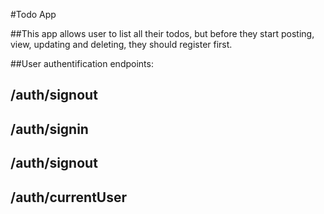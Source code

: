 #Todo App

##This app allows user to list all their todos, but before they start posting, view, updating and deleting, they should register first.

##User authentification endpoints:

## /auth/signout
## /auth/signin
## /auth/signout
## /auth/currentUser
